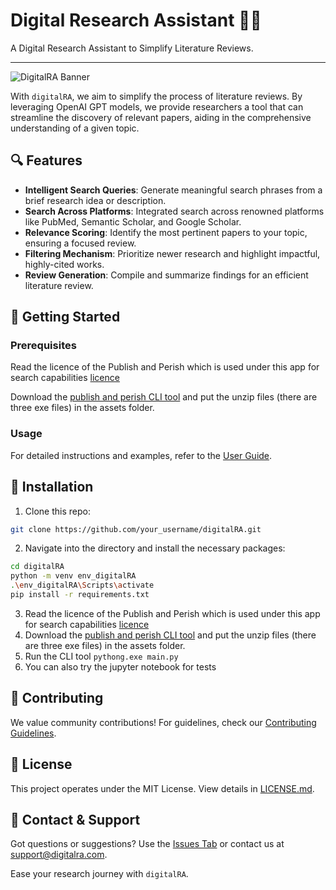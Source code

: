 # Digital Research Assistant 📖✨
A Digital Research Assistant to Simplify Literature Reviews.

---

![DigitalRA Banner](path_to_your_banner_image.png)

With `digitalRA`, we aim to simplify the process of literature reviews. By leveraging OpenAI GPT models, we provide researchers a tool that can streamline the discovery of relevant papers, aiding in the comprehensive understanding of a given topic.

## 🔍 Features

- **Intelligent Search Queries**: Generate meaningful search phrases from a brief research idea or description.
- **Search Across Platforms**: Integrated search across renowned platforms like PubMed, Semantic Scholar, and Google Scholar.
- **Relevance Scoring**: Identify the most pertinent papers to your topic, ensuring a focused review.
- **Filtering Mechanism**: Prioritize newer research and highlight impactful, highly-cited works.
- **Review Generation**: Compile and summarize findings for an efficient literature review.

## 🚀 Getting Started

### Prerequisites

Read the licence of the Publish and Perish which is used under this app for search capabilities [licence](https://harzing.com/resources/publish-or-perish/end-user-license-agreement)

Download the [publish and perish CLI tool](https://harzing.com/resources/publish-or-perish/command-line) and put the unzip files (there are three exe files) in the assets folder.

### Usage

For detailed instructions and examples, refer to the [User Guide](./docs/user_guide.md).

## 🚀 Installation

1. Clone this repo:
```bash
git clone https://github.com/your_username/digitalRA.git
```
2. Navigate into the directory and install the necessary packages:
```bash
cd digitalRA
python -m venv env_digitalRA
.\env_digitalRA\Scripts\activate
pip install -r requirements.txt
```
3. Read the licence of the Publish and Perish which is used under this app for search capabilities [licence](https://harzing.com/resources/publish-or-perish/end-user-license-agreement)
4. Download the [publish and perish CLI tool](https://harzing.com/resources/publish-or-perish/command-line) and put the unzip files (there are three exe files) in the assets folder.
5. Run the CLI tool ```pythong.exe main.py```
6. You can also try the jupyter notebook for tests

## 🙌 Contributing

We value community contributions! For guidelines, check our [Contributing Guidelines](./CONTRIBUTING.md).

## 📜 License

This project operates under the MIT License. View details in [LICENSE.md](./LICENSE.md).

## 💌 Contact & Support

Got questions or suggestions? Use the [Issues Tab](https://github.com/your_username/digitalRA/issues) or contact us at [support@digitalra.com](mailto:support@digitalra.com).

Ease your research journey with `digitalRA`.

